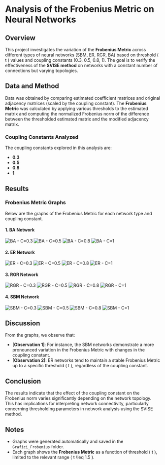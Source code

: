 # Analysis of the Frobenius Metric on Neural Networks

## Overview
This project investigates the variation of the **Frobenius Metric** across different types of neural networks (SBM, ER, RGR, BA) based on threshold \( t \) values and coupling constants (0.3, 0.5, 0.8, 1). The goal is to verify the effectiveness of the **SVISE method** on networks with a constant number of connections but varying topologies.

## Data and Method
Data was obtained by comparing estimated coefficient matrices and original adjacency matrices (scaled by the coupling constant). The **Frobenius Metric** was calculated by applying various thresholds to the estimated matrix and computing the normalized Frobenius norm of the difference between the thresholded estimated matrix and the modified adjacency matrix.

### Coupling Constants Analyzed
The coupling constants explored in this analysis are:
- **0.3**
- **0.5**
- **0.8**
- **1**

## Results

### Frobenius Metric Graphs
Below are the graphs of the Frobenius Metric for each network type and coupling constant.

#### 1. BA Network
![BA - C=0.3](Grafici_Frobenius/Frobenius_BA_C03.png)
![BA - C=0.5](Grafici_Frobenius/Frobenius_BA_C05.png)
![BA - C=0.8](Grafici_Frobenius/Frobenius_BA_C08.png)
![BA - C=1](Grafici_Frobenius/Frobenius_BA_C1.png)

#### 2. ER Network
![ER - C=0.3](Grafici_Frobenius/Frobenius_ER_C03.png)
![ER - C=0.5](Grafici_Frobenius/Frobenius_ER_C05.png)
![ER - C=0.8](Grafici_Frobenius/Frobenius_ER_C08.png)
![ER - C=1](Grafici_Frobenius/Frobenius_ER_C1.png)

#### 3. RGR Network
![RGR - C=0.3](Grafici_Frobenius/Frobenius_RGR_C03.png)
![RGR - C=0.5](Grafici_Frobenius/Frobenius_RGR_C05.png)
![RGR - C=0.8](Grafici_Frobenius/Frobenius_RGR_C08.png)
![RGR - C=1](Grafici_Frobenius/Frobenius_RGR_C1.png)

#### 4. SBM Network
![SBM - C=0.3](Grafici_Frobenius/Frobenius_SBM_C03.png)
![SBM - C=0.5](Grafici_Frobenius/Frobenius_SBM_C05.png)
![SBM - C=0.8](Grafici_Frobenius/Frobenius_SBM_C08.png)
![SBM - C=1](Grafici_Frobenius/Frobenius_SBM_C1.png)

## Discussion
From the graphs, we observe that:
- **[Observation 1]**: For instance, the SBM networks demonstrate a more pronounced variation in the Frobenius Metric with changes in the coupling constant.
- **[Observation 2]**: ER networks tend to maintain a stable Frobenius Metric up to a specific threshold \( t \), regardless of the coupling constant.

## Conclusion
The results indicate that the effect of the coupling constant on the Frobenius norm varies significantly depending on the network topology. This has implications for interpreting network connectivity, particularly concerning thresholding parameters in network analysis using the SVISE method.

## Notes
- Graphs were generated automatically and saved in the `Grafici_Frobenius` folder.
- Each graph shows the **Frobenius Metric** as a function of threshold \( t \), limited to the relevant range \( t \leq 1.5 \).

